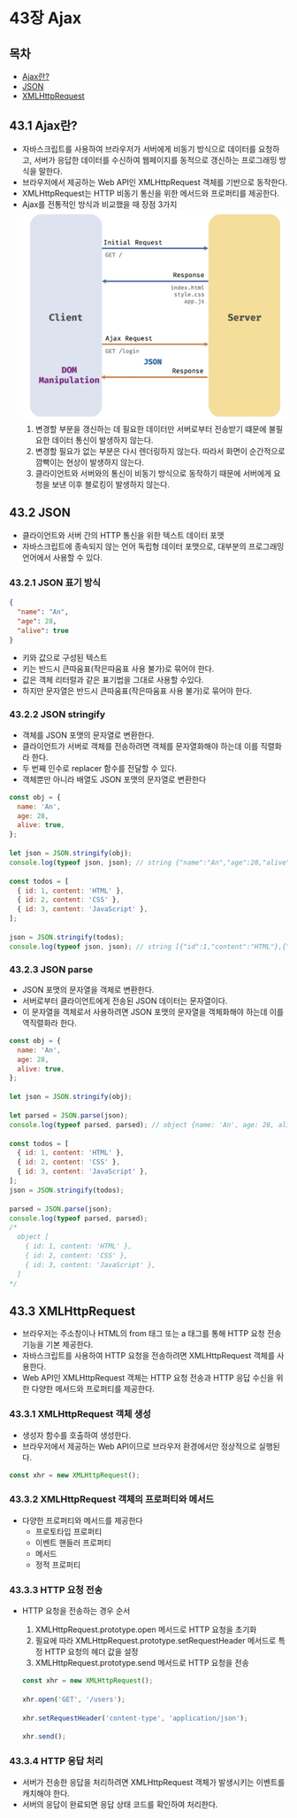 # 43장 Ajax

## 목차

- [Ajax란?](#43.1)
- [JSON](#43.2)
- [XMLHttpRequest](#43.3)

## 43.1 Ajax란? <a name= "43.1"></a>

- 자바스크립트를 사용하여 브라우저가 서버에게 비동기 방식으로 데이터를 요청하고, 서버가 응답한 데이터를 수신하여 웹페이지를 동적으로 갱신하는 프로그래밍 방식을 말한다.
- 브라우저에서 제공하는 Web API인 XMLHttpRequest 객체를 기반으로 동작한다.
- XMLHttpRequest는 HTTP 비동기 통신을 위한 메서드와 프로퍼티를 제공한다.
- Ajax를 전통적인 방식과 비교했을 때 장점 3가지
  <img src='./Ajax.png' alt='Ajax'/>
  1. 변경할 부분을 갱신하는 데 필요한 데이터만 서버로부터 전송받기 떄문에 불필요한 데이터 통신이 발생하지 않는다.
  2. 변경할 필요가 없는 부분은 다시 렌더링하지 않는다. 따라서 화면이 순간적으로 깜빡이는 현상이 발생하지 않는다.
  3. 클라이언트와 서버와의 통신이 비동기 방식으로 동작하기 때문에 서버에게 요청을 보낸 이후 블로킹이 발생하지 않는다.

## 43.2 JSON <a name= "43.2"></a>

- 클라이언트와 서버 간의 HTTP 통신을 위한 텍스트 데이터 포맷
- 자바스크립트에 종속되지 않는 언어 독립형 데이터 포맷으로, 대부분의 프로그래밍 언어에서 사용할 수 있다.

### 43.2.1 JSON 표기 방식

```json
{
  "name": "An",
  "age": 28,
  "alive": true
}
```

- 키와 값으로 구성된 텍스트
- 키는 반드시 큰따움표(작은따움표 사용 불가)로 묶어야 한다.
- 값은 객체 리터럴과 같은 표기법을 그대로 사용할 수있다.
- 하지만 문자열은 반드시 큰따움표(작은따움표 사용 불가)로 묶어야 한다.

### 43.2.2 JSON stringify

- 객체를 JSON 포맷의 문자열로 변환한다.
- 클라이언트가 서버로 객체를 전송하려면 객체를 문자열화해야 하는데 이를 직렬화라 한다.
- 두 번째 인수로 replacer 함수를 전달할 수 있다.
- 객체뿐만 아니라 배열도 JSON 포맷의 문자열로 변환한다

```js
const obj = {
  name: 'An',
  age: 28,
  alive: true,
};

let json = JSON.stringify(obj);
console.log(typeof json, json); // string {"name":"An","age":28,"alive":true}

const todos = [
  { id: 1, content: 'HTML' },
  { id: 2, content: 'CSS' },
  { id: 3, content: 'JavaScript' },
];

json = JSON.stringify(todos);
console.log(typeof json, json); // string [{"id":1,"content":"HTML"},{"id":2,"content":"CSS"},{"id":3,"content":"JavaScript"}]
```

### 43.2.3 JSON parse

- JSON 포맷의 문자열을 객체로 변환한다.
- 서버로부터 클라이언트에게 전송된 JSON 데이터는 문자열이다.
- 이 문자열을 객체로서 사용하려면 JSON 포맷의 문자열을 객체화해야 하는데 이를 역직렬화라 한다.

```js
const obj = {
  name: 'An',
  age: 28,
  alive: true,
};

let json = JSON.stringify(obj);

let parsed = JSON.parse(json);
console.log(typeof parsed, parsed); // object {name: 'An', age: 28, alive: true}

const todos = [
  { id: 1, content: 'HTML' },
  { id: 2, content: 'CSS' },
  { id: 3, content: 'JavaScript' },
];
json = JSON.stringify(todos);

parsed = JSON.parse(json);
console.log(typeof parsed, parsed);
/*
  object [
    { id: 1, content: 'HTML' },
    { id: 2, content: 'CSS' },
    { id: 3, content: 'JavaScript' },
  ]
*/
```

## 43.3 XMLHttpRequest <a name= "43.3"></a>

- 브라우저는 주소창이나 HTML의 from 태그 또는 a 태그를 통해 HTTP 요청 전송 기능을 기본 제공한다.
- 자바스크립트를 사용하여 HTTP 요청을 전송하려면 XMLHttpRequest 객체를 사용한다.
- Web API인 XMLHttpRequest 객체는 HTTP 요청 전송과 HTTP 응답 수신을 위한 다양한 메서드와 프로퍼티를 제공한다.

### 43.3.1 XMLHttpRequest 객체 생성

- 생성자 함수를 호출하여 생성한다.
- 브라우저에서 제공하는 Web API이므로 브라우저 환경에서만 정상적으로 실행된다.

```js
const xhr = new XMLHttpRequest();
```

### 43.3.2 XMLHttpRequest 객체의 프로퍼티와 메서드

- 다양한 프로퍼티와 메서드를 제공한다
  - 프로토타입 프로퍼티
  - 이벤트 핸들러 프로퍼티
  - 메서드
  - 정적 프로퍼티

### 43.3.3 HTTP 요청 전송

- HTTP 요청을 전송하는 경우 순서

  1. XMLHttpRequest.prototype.open 메서드로 HTTP 요청을 초기화
  2. 필요에 따라 XMLHttpRequest.prototype.setRequestHeader 메서드로 특정 HTTP 요청의 헤더 값을 설정
  3. XMLHttpRequest.prototype.send 메서드로 HTTP 요청을 전송

  ```js
  const xhr = new XMLHttpRequest();

  xhr.open('GET', '/users');

  xhr.setRequestHeader('content-type', 'application/json');

  xhr.send();
  ```

### 43.3.4 HTTP 응답 처리

- 서버가 전송한 응답을 처리하려면 XMLHttpRequest 객체가 발생시키는 이벤트를 캐치해야 한다.
- 서버의 응답이 완료되면 응답 상태 코드를 확인하여 처리한다.

